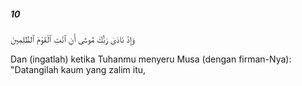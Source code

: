 ##### 10

<span class="ayah">وَإِذْ نَادَىٰ رَبُّكَ مُوسَىٰٓ أَنِ ٱئْتِ ٱلْقَوْمَ ٱلظَّٰلِمِينَ</span>

<span class="ayah_translation">Dan (ingatlah) ketika Tuhanmu menyeru Musa (dengan firman-Nya): "Datangilah kaum yang zalim itu,</span>
